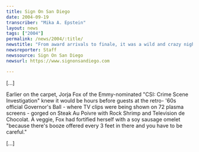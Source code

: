 ```yaml
---
title: Sign On San Diego
date: 2004-09-19
transcriber: "Mika A. Epstein"
layout: news
tags: ["2004"]
permalink: /news/2004/:title/
newstitle: "From award arrivals to finale, it was a wild and crazy night"
newsreporter: Staff
newssource: Sign On San Diego
newsurl: https://www.signonsandiego.com

---
```


[...]

Earlier on the carpet, Jorja Fox of the Emmy-nominated "CSI: Crime
Scene Investigation" knew it would be hours before guests at the retro-
'60s official Governor's Ball - where TV clips were being shown on 72
plasma screens - gorged on Steak Au Poivre with Rock Shrimp and
Television de Chocolat. A veggie, Fox had fortified herself with a soy
sausage omelet "because there's booze offered every 3 feet in there and
you have to be careful."

[...]
